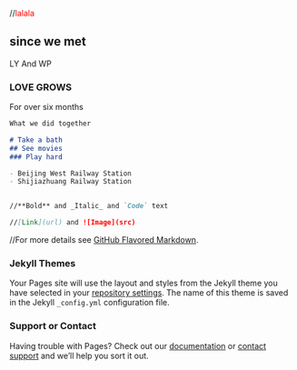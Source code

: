 //<font color="red">lalala</font>
## since we met

LY And WP


### LOVE GROWS

For over six months

```markdown
What we did together

# Take a bath
## See movies
### Play hard

- Beijing West Railway Station
- Shijiazhuang Railway Station


//**Bold** and _Italic_ and `Code` text

//[Link](url) and ![Image](src)
```

//For more details see [GitHub Flavored Markdown](https://guides.github.com/features/mastering-markdown/).

  ### Jekyll Themes

Your Pages site will use the layout and styles from the Jekyll theme you have selected in your [repository settings](https://github.com/liyanbit/SWM/settings). The name of this theme is saved in the Jekyll `_config.yml` configuration file.

### Support or Contact

Having trouble with Pages? Check out our [documentation](https://help.github.com/categories/github-pages-basics/) or [contact support](https://github.com/contact) and we’ll help you sort it out.
